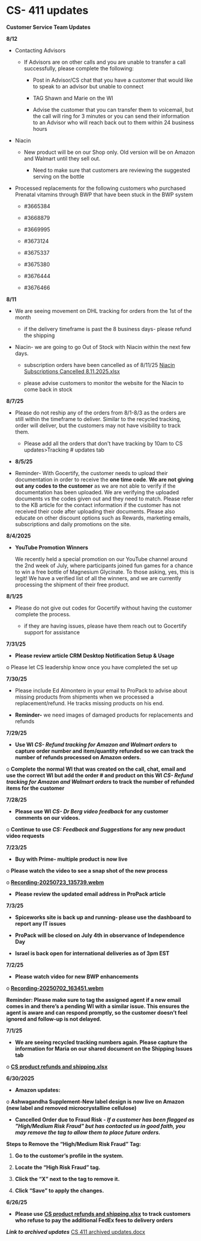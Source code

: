# CS- 411 updates

**Customer Service Team Updates**

**8/12**

- Contacting Advisors

    - If Advisors are on other calls and you are unable to transfer a call successfully, please complete the following:

        - Post in Advisor/CS chat that you have a customer that would like to speak to an advisor but unable to connect

        - TAG Shawn and Marie on the WI

        - Advise the customer that you can transfer them to voicemail, but the call will ring for 3 minutes or you can send their information to an Advisor who will reach back out to them within 24 business hours

- Niacin

    - New product will be on our Shop only. Old version will be on Amazon and Walmart until they sell out.

        - Need to make sure that customers are reviewing the suggested serving on the bottle

- Processed replacements for the following customers who purchased Prenatal vitamins through BWP that have been stuck in the BWP system

    - #3665384

    - #3668879

    - #3669995

    - #3673124

    - #3675337

    - #3675380

    - #3676444

    - #3676466

**8/11**

- We are seeing movement on DHL tracking for orders from the 1st of the month

    - if the delivery timeframe is past the 8 business days- please refund the shipping

- Niacin- we are going to go Out of Stock with Niacin within the next few days.

    - subscription orders have been cancelled as of 8/11/25 [Niacin Subscriptions Cancelled 8.11.2025.xlsx](https://realdrberg-my.sharepoint.com/:x:/g/personal/christopherm_drberg_com/EQERLUSXr19Gi41L2YE5DW8BGp1kDEBobIRToEnjlAcC1g?e=xtq35v)

    - please advise customers to monitor the website for the Niacin to come back in stock

**8/7/25**

- Please do not reship any of the orders from 8/1-8/3 as the orders are still within the timeframe to deliver. Similar to the recycled tracking, order will deliver, but the customers may not have visibility to track them. 

    - Please add all the orders that don't have tracking by 10am to CS updates>Tracking # updates tab

- **8/5/25**

- Reminder- With Gocertify, the customer needs to upload their documentation in order to receive the **one time code**. **We are not giving out any codes to the customer** as we are not able to verify if the documentation has been uploaded. We are verifying the uploaded documents vs the codes given out and they need to match. Please refer to the KB article for the contact information if the customer has not received their code after uploading their documents. Please also educate on other discount options such as Rewards, marketing emails, subscriptions and daily promotions on the site.

**8/4/2025**

- **YouTube Promotion Winners**

    We recently held a special promotion on our YouTube channel around the 2nd week of July, where participants joined fun games for a chance to win a free bottle of Magnesium Glycinate. To those asking, yes, this is legit! We have a verified list of all the winners, and we are currently processing the shipment of their free product.

**8/1/25**

- Please do not give out codes for Gocertify without having the customer complete the process.

    - if they are having issues, please have them reach out to Gocertify support for assistance

**7/31/25**

- **Please review article CRM Desktop Notification Setup & Usage**

o   Please let CS leadership know once you have completed the set up

**7/30/25**

- Please include Ed Almontero in your email to ProPack to advise about missing products from shipments when we processed a replacement/refund. He tracks missing products on his end.

- **Reminder-** we need images of damaged products for replacements and refunds

**7/29/25**

- **Use WI *CS- Refund tracking for Amazon and Walmart orders* to capture order number and item/quantity refunded so we can track the number of refunds processed on Amazon orders.**

o   **Complete the normal WI that was created on the call, chat, email and use the correct WI but add the order # and product on this WI *CS- Refund tracking for Amazon and Walmart orders* to track the number of refunded items for the customer**

**7/28/25**

- **Please use WI *CS- Dr Berg video feedback* for any customer comments on our videos.**

o   **Continue to use *CS: Feedback and Suggestions* for any new product video requests**

**7/23/25**

- **Buy with Prime- multiple product is now live**

o   **Please watch the video to see a snap shot of the new process**

o   [**Recording-20250723\_135739.webm**](https://realdrberg-my.sharepoint.com/:v:/g/personal/cathyv_drberg_com/EWcNREPOH5RDlq-qWZz-kPkBwb7A42LOijnp4kWqWnzmMA?e=YHaNas)

- **Please review the updated email address in ProPack article**

**7/3/25**

- **Spiceworks site is back up and running- please use the dashboard to report any IT issues**

- **ProPack will be closed on July 4th in observance of Independence Day**

- **Israel is back open for international deliveries as of 3pm EST**

**7/2/25**

- **Please watch video for new BWP enhancements**

o   [**Recording-20250702\_163451.webm**](https://realdrberg-my.sharepoint.com/:v:/g/personal/cathyv_drberg_com/EaHMWTsQnNNPgatG2UVUSMsBb86YQXZqFGl_3ERkn3iPwg?e=q3Y7ek&nav=eyJyZWZlcnJhbEluZm8iOnsicmVmZXJyYWxBcHAiOiJTdHJlYW1XZWJBcHAiLCJyZWZlcnJhbFZpZXciOiJTaGFyZURpYWxvZy1MaW5rIiwicmVmZXJyYWxBcHBQbGF0Zm9ybSI6IldlYiIsInJlZmVycmFsTW9kZSI6InZpZXcifX0%3D)

**Reminder: Please make sure to tag the assigned agent if a new email comes in and there’s a pending WI with a similar issue. This ensures the agent is aware and can respond promptly, so the customer doesn’t feel ignored and follow-up is not delayed.**

**7/1/25**

- **We are seeing recycled tracking numbers again. Please capture the information for Maria on our shared document on the Shipping Issues tab**

o   [**CS product refunds and shipping.xlsx**](https://realdrberg-my.sharepoint.com/:x:/g/personal/cathyv_drberg_com/EexVIOK35mRLoYl6fA3QxUUBqSIKyNVFUlq8N7dqGQ5DaA?e=h1p2sk)

**6/30/2025**

- **Amazon updates:**

o   **Ashwagandha Supplement-New label design is now live on Amazon (new label and removed microcrystalline cellulose)**

- **Cancelled Order due to Fraud Risk - *If a customer has been flagged as "High/Medium Risk Fraud" but has contacted us in good faith, you may remove the tag to allow them to place future orders.***

**Steps to Remove the “High/Medium Risk Fraud” Tag:**

1. **Go to the customer’s profile in the system.**

2. **Locate the “High Risk Fraud” tag.**

3. **Click the “X” next to the tag to remove it.**

4. **Click “Save” to apply the changes.**

**6/26/25**

- **Please use** [**CS product refunds and shipping.xlsx**](https://realdrberg-my.sharepoint.com/:x:/g/personal/cathyv_drberg_com/EexVIOK35mRLoYl6fA3QxUUBqSIKyNVFUlq8N7dqGQ5DaA?e=h1p2sk) **to track customers who refuse to pay the additional FedEx fees to delivery orders**

***Link to archived updates*** [CS 411 archived updates.docx](https://realdrberg-my.sharepoint.com/:w:/g/personal/cathyv_drberg_com/EYAqPMAmWcJPto5onCQvOgcBRTJzq1qknV30sqO4-cN_mQ?e=86QkLd)